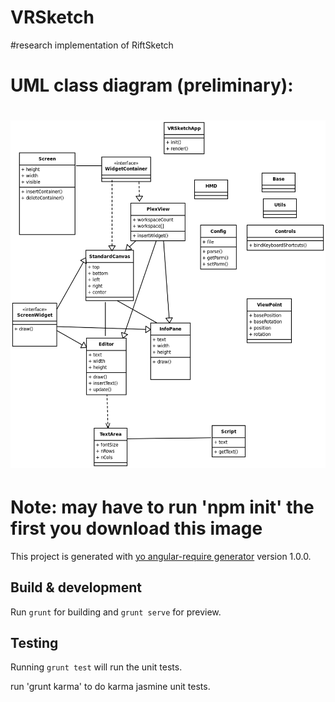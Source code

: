 # VRSketch
#research implementation of RiftSketch
 
# UML class diagram (preliminary):
# ![Alt text](dev/img/uml_class_diagram.png)
 
# Note: may have to run 'npm init' the first you download this image 
This project is generated with [yo angular-require generator](https://github.com/aaronallport/generator-angular-require)
version 1.0.0.

## Build & development

Run `grunt` for building and `grunt serve` for preview.

## Testing

Running `grunt test` will run the unit tests.

run 'grunt karma' to do karma jasmine unit tests.
